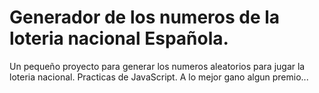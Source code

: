 # Generador de los numeros de la loteria nacional Española.

Un pequeño proyecto para generar los numeros aleatorios para jugar la loteria nacional.
Practicas de JavaScript. A lo mejor gano algun premio...